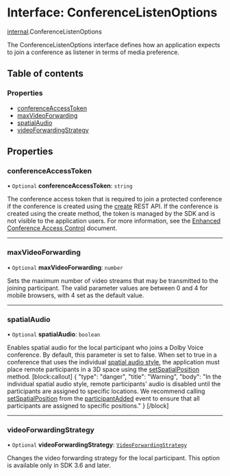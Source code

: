 # Interface: ConferenceListenOptions

[internal](../modules/internal.md).ConferenceListenOptions

The ConferenceListenOptions interface defines how an application expects to join a conference as listener in terms of media preference.

## Table of contents

### Properties

- [conferenceAccessToken](internal.ConferenceListenOptions.md#conferenceaccesstoken)
- [maxVideoForwarding](internal.ConferenceListenOptions.md#maxvideoforwarding)
- [spatialAudio](internal.ConferenceListenOptions.md#spatialaudio)
- [videoForwardingStrategy](internal.ConferenceListenOptions.md#videoforwardingstrategy)

## Properties

### conferenceAccessToken

• `Optional` **conferenceAccessToken**: `string`

The conference access token that is required to join a protected conference if the conference is created using the [create](ref:conference#operation-create-conference) REST API. If the conference is created using the create method, the token is managed by the SDK and is not visible to the application users. For more information, see the [Enhanced Conference Access Control](doc:guides-enhanced-conference-access-control) document.

___

### maxVideoForwarding

• `Optional` **maxVideoForwarding**: `number`

Sets the maximum number of video streams that may be transmitted to the joining participant. The valid parameter values are between 0 and 4 for mobile browsers, with 4 set as the default value.

___

### spatialAudio

• `Optional` **spatialAudio**: `boolean`

Enables spatial audio for the local participant who joins a Dolby Voice conference. By default, this parameter is set to false. When set to true in a conference that uses the individual [spatial audio style](doc:rn-client-sdk-enums-spatialaudiostyle), the application must place remote participants in a 3D space using the [setSpatialPosition](doc:rn-client-sdk-references-conferenceservice#setspatialposition) method.
[block:callout]
{
"type": "danger",
"title": "Warning",
"body": "In the individual spatial audio style, remote participants' audio is disabled until the participants are assigned to specific locations. We recommend calling [setSpatialPosition](doc:rn-client-sdk-references-conferenceservice#setspatialposition) from the [participantAdded](doc:rn-client-sdk-modules#participantadded) event to ensure that all participants are assigned to specific positions."
}
[/block]

___

### videoForwardingStrategy

• `Optional` **videoForwardingStrategy**: [`VideoForwardingStrategy`](../enums/internal.VideoForwardingStrategy.md)

Changes the video forwarding strategy for the local participant. This option is available only in SDK 3.6 and later.
